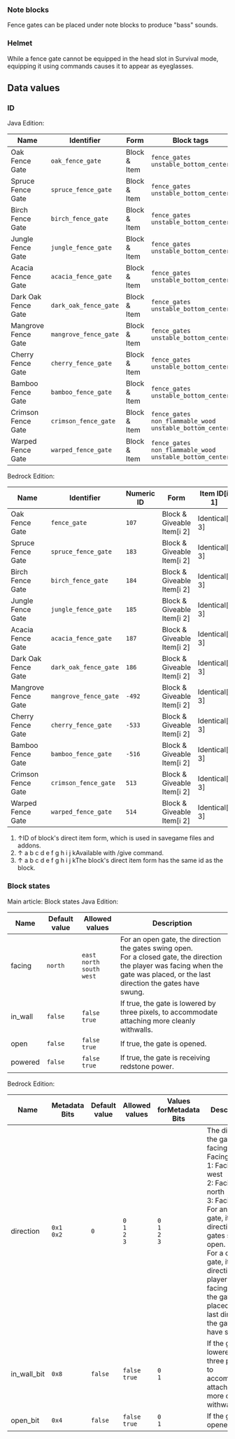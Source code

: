 ### Note blocks
Fence gates can be placed under note blocks to produce "bass" sounds.

### Helmet


While a fence gate cannot be equipped in the head slot in Survival mode, equipping it using commands causes it to appear as eyeglasses.

## Data values
### ID
Java Edition:

| Name                | Identifier            | Form         | Block tags                                                          | Item tags            | Translation key                       |
|---------------------|-----------------------|--------------|---------------------------------------------------------------------|----------------------|---------------------------------------|
| Oak Fence Gate      | `oak_fence_gate`      | Block & Item | `fence_gates`<br/>`unstable_bottom_center`                          | None                 | `block.minecraft.oak_fence_gate`      |
| Spruce Fence Gate   | `spruce_fence_gate`   | Block & Item | `fence_gates`<br/>`unstable_bottom_center`                          | None                 | `block.minecraft.spruce_fence_gate`   |
| Birch Fence Gate    | `birch_fence_gate`    | Block & Item | `fence_gates`<br/>`unstable_bottom_center`                          | None                 | `block.minecraft.birch_fence_gate`    |
| Jungle Fence Gate   | `jungle_fence_gate`   | Block & Item | `fence_gates`<br/>`unstable_bottom_center`                          | None                 | `block.minecraft.jungle_fence_gate`   |
| Acacia Fence Gate   | `acacia_fence_gate`   | Block & Item | `fence_gates`<br/>`unstable_bottom_center`                          | None                 | `block.minecraft.acacia_fence_gate`   |
| Dark Oak Fence Gate | `dark_oak_fence_gate` | Block & Item | `fence_gates`<br/>`unstable_bottom_center`                          | None                 | `block.minecraft.dark_oak_fence_gate` |
| Mangrove Fence Gate | `mangrove_fence_gate` | Block & Item | `fence_gates`<br/>`unstable_bottom_center`                          | None                 | `block.minecraft.mangrove_fence_gate` |
| Cherry Fence Gate   | `cherry_fence_gate`   | Block & Item | `fence_gates`<br/>`unstable_bottom_center`                          | None                 | `block.minecraft.cherry_fence_gate`   |
| Bamboo Fence Gate   | `bamboo_fence_gate`   | Block & Item | `fence_gates`<br/>`unstable_bottom_center`                          | None                 | `block.minecraft.bamboo_fence_gate`   |
| Crimson Fence Gate  | `crimson_fence_gate`  | Block & Item | `fence_gates`<br/>`non_flammable_wood`<br/>`unstable_bottom_center` | `non_flammable_wood` | `block.minecraft.crimson_fence_gate`  |
| Warped Fence Gate   | `warped_fence_gate`   | Block & Item | `fence_gates`<br/>`non_flammable_wood`<br/>`unstable_bottom_center` | `non_flammable_wood` | `block.minecraft.warped_fence_gate`   |

Bedrock Edition:

| Name                | Identifier            | Numeric ID | Form                       | Item ID[i 1]   | Translation key                 |
|---------------------|-----------------------|------------|----------------------------|----------------|---------------------------------|
| Oak Fence Gate      | `fence_gate`          | `107`      | Block & Giveable Item[i 2] | Identical[i 3] | `tile.fence_gate.name`          |
| Spruce Fence Gate   | `spruce_fence_gate`   | `183`      | Block & Giveable Item[i 2] | Identical[i 3] | `tile.spruce_fence_gate.name`   |
| Birch Fence Gate    | `birch_fence_gate`    | `184`      | Block & Giveable Item[i 2] | Identical[i 3] | `tile.birch_fence_gate.name`    |
| Jungle Fence Gate   | `jungle_fence_gate`   | `185`      | Block & Giveable Item[i 2] | Identical[i 3] | `tile.jungle_fence_gate.name`   |
| Acacia Fence Gate   | `acacia_fence_gate`   | `187`      | Block & Giveable Item[i 2] | Identical[i 3] | `tile.acacia_fence_gate.name`   |
| Dark Oak Fence Gate | `dark_oak_fence_gate` | `186`      | Block & Giveable Item[i 2] | Identical[i 3] | `tile.dark_oak_fence_gate.name` |
| Mangrove Fence Gate | `mangrove_fence_gate` | `-492`     | Block & Giveable Item[i 2] | Identical[i 3] | `tile.mangrove_fence_gate.name` |
| Cherry Fence Gate   | `cherry_fence_gate`   | `-533`     | Block & Giveable Item[i 2] | Identical[i 3] | `tile.cherry_fence_gate.name`   |
| Bamboo Fence Gate   | `bamboo_fence_gate`   | `-516`     | Block & Giveable Item[i 2] | Identical[i 3] | `tile.bamboo_fence_gate.name`   |
| Crimson Fence Gate  | `crimson_fence_gate`  | `513`      | Block & Giveable Item[i 2] | Identical[i 3] | `tile.crimson_fence_gate.name`  |
| Warped Fence Gate   | `warped_fence_gate`   | `514`      | Block & Giveable Item[i 2] | Identical[i 3] | `tile.warped_fence_gate.name`   |

1. ↑ID of block's direct item form, which is used in savegame files and addons.
2. ↑ a b c d e f g h i j kAvailable with /give command.
3. ↑ a b c d e f g h i j kThe block's direct item form has the same id as the block.

### Block states
Main article: Block states
Java Edition:

| Name    | Default value | Allowed values                            | Description                                                                                                                                                                            |
|---------|---------------|-------------------------------------------|----------------------------------------------------------------------------------------------------------------------------------------------------------------------------------------|
| facing  | `north`       | `east`<br/>`north`<br/>`south`<br/>`west` | For an open gate, the direction the gates swing open.<br/>For a closed gate, the direction the player was facing when the gate was placed, or the last direction the gates have swung. |
| in_wall | `false`       | `false`<br/>`true`                        | If true, the gate is lowered by three pixels, to accommodate attaching more cleanly withwalls.                                                                                         |
| open    | `false`       | `false`<br/>`true`                        | If true, the gate is opened.                                                                                                                                                           |
| powered | `false`       | `false`<br/>`true`                        | If true, the gate is receiving redstone power.                                                                                                                                         |

Bedrock Edition:

| Name        | Metadata Bits   | Default value | Allowed values              | Values forMetadata Bits     | Description                                                                                                                                                                                                                                                                                                    |
|-------------|-----------------|---------------|-----------------------------|-----------------------------|----------------------------------------------------------------------------------------------------------------------------------------------------------------------------------------------------------------------------------------------------------------------------------------------------------------|
| direction   | `0x1`<br/>`0x2` | `0`           | `0`<br/>`1`<br/>`2`<br/>`3` | `0`<br/>`1`<br/>`2`<br/>`3` | The direction the gate is facing0: Facing south<br/>1: Facing west<br/>2: Facing north<br/>3: Facing east<br/>For an open gate, it's the direction the gates swing open.<br/>For a closed gate, it's the direction the player was facing when the gate was placed, or the last direction the gates have swung. |
| in_wall_bit | `0x8`           | `false`       | `false`<br/>`true`          | `0`<br/>`1`                 | If the gate is lowered by three pixels, to accommodate attaching more cleanly withwalls.                                                                                                                                                                                                                       |
| open_bit    | `0x4`           | `false`       | `false`<br/>`true`          | `0`<br/>`1`                 | If the gate is opened.                                                                                                                                                                                                                                                                                         |


